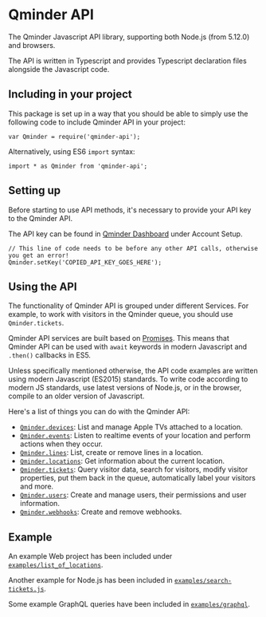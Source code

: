 # Qminder API

The Qminder Javascript API library, supporting both Node.js (from 5.12.0) and browsers.

The API is written in Typescript and provides Typescript declaration files alongside the Javascript
code.

## Including in your project

This package is set up in a way that you should be able to simply use the following code to include
Qminder API in your project:

```
var Qminder = require('qminder-api');
```

Alternatively, using ES6 `import` syntax:

```
import * as Qminder from 'qminder-api';
```

## Setting up

Before starting to use API methods, it's necessary to provide your API key to the Qminder API.

The API key can be found in [Qminder Dashboard](https://dashboard.qminder.com) under Account Setup.

```
// This line of code needs to be before any other API calls, otherwise you get an error!
Qminder.setKey('COPIED_API_KEY_GOES_HERE');
```

## Using the API

The functionality of Qminder API is grouped under different Services. For example, to work with
visitors in the Qminder queue, you should use `Qminder.tickets`.

Qminder API services are built based on [Promises][promise]. This means that Qminder API can be
used with `await` keywords in modern Javascript and `.then()` callbacks in ES5.

Unless specifically mentioned otherwise, the API code examples are written using modern
Javascript (ES2015) standards. To write code according to modern JS standards, use latest
versions of Node.js, or in the browser, compile to an older version of Javascript.

Here's a list of things you can do with the Qminder API:

- [`Qminder.devices`][ds]: List and manage Apple TVs attached to a location.
- [`Qminder.events`][es]: Listen to realtime events of your location and perform actions when they occur.
- [`Qminder.lines`][lis]: List, create or remove lines in a location.
- [`Qminder.locations`][los]: Get information about the current location.
- [`Qminder.tickets`][ts]: Query visitor data, search for visitors, modify visitor properties, put
  them back in the queue, automatically label your visitors and more.
- [`Qminder.users`][us]: Create and manage users, their permissions and user information.
- [`Qminder.webhooks`][ws]: Create and remove webhooks.

[promise]: https://developer.mozilla.org/en-US/docs/Web/JavaScript/Guide/Using_promises
[ds]: ./classes/devices.html
[es]: ./classes/events.html
[lis]: ./classes/lines.html
[los]: ./classes/locations.html
[ts]: ./classes/tickets.html
[us]: ./classes/users.html
[ws]: ./classes/webhooks.html

## Example

An example Web project has been included under [`examples/list_of_locations`][ex_web].

Another example for Node.js has been included in [`examples/search-tickets.js`][ex_node].

Some example GraphQL queries have been included in [`examples/graphql`][ex_gql].

[ex_web]: https://github.com/Qminder/javascript-api/tree/master/examples/list_of_locations
[ex_node]: https://github.com/Qminder/javascript-api/blob/master/examples/search-tickets.js
[ex_gql]: https://github.com/Qminder/javascript-api/tree/master/examples/graphql/
